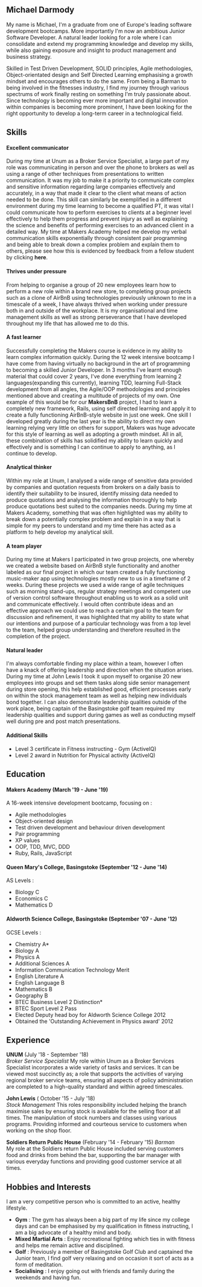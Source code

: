 ## Michael Darmody

My name is Michael, I'm a graduate from one of Europe's leading software development bootcamps. More importantly I'm now an ambitious Junior Software Developer. A natural leader looking for a role where I can consolidate and extend my programming knowledge and develop my skills, while also gaining exposure and insight to product management and business strategy.

Skilled in Test Driven Development, SOLID principles, Agile methodologies, Object-orientated design and Self Directed Learning emphasising a growth mindset and encourages others to do the same. From being a Barman to being involved in the fitnesses industry, I find my journey through various spectrums of work finally resting on something I'm truly passionate about. Since technology is becoming ever more important and digital innovation within companies is becoming more prominent, I have been looking for the right opportunity to develop a long-term career in a technological field.

## Skills

#### Excellent communicator

During my time at Unum as a Broker Service Specialist, a large part of my role was communicating in person and over the phone to brokers as well as using a range of other techniques from presentations to written communication. It was my job to make it a priority to communicate complex and sensitive information regarding large companies effectively and accurately, in a way that made it clear to the client what means of action needed to be done. This skill can similarly be exemplified in a different environment during my time learning to become a qualified PT, it was vital I could communicate how to perform exercises to clients at a beginner level effectively to help them progress and prevent injury as well as explaining the science and benefits of performing exercises to an advanced client in a detailed way. My time at Makers Academy helped me develop my verbal communication skills exponentially through consistent pair programming and being able to break down a complex problem and explain them to others, please see how this is evidenced by feedback from a fellow student by clicking **here**.

#### Thrives under pressure

From helping to organise a group of 20 new employees learn how to perform a new role within a brand new store, to completing group projects such as a clone of AirBnB using technologies previously unknown to me in a timescale of a week, I have always thrived when working under pressure both in and outside of the workplace. It is my organisational and time management skills as well as strong perseverance that I have developed throughout my life that has allowed me to do this.

#### A fast learner

Successfully completing the Makers course is evidence in my ability to learn complex information quickly. During the 12 week intensive bootcamp I have come from having virtually no background in the art of programming to becoming a skilled Junior Developer. In 3 months I've learnt enough material that could cover 2 years, I've done everything from learning 2 languages(expanding this currently), learning TDD, learning Full-Stack development from all angles, the Agile/OOP methodologies and principles mentioned above and creating a multitude of projects of my own. One example of this would be for our **MakersBnB** project, I had to learn a completely new framework, Rails, using self directed learning and apply it to create a fully functioning AirBnB-style website in just one week. One skill I developed greatly during the last year is the ability to direct my own learning relying very little on others for support, Makers was huge advocate for this style of learning as well as adopting a growth mindset. All in all, these combination of skills has solidified my ability to learn quickly and effectively and is something I can continue to apply to anything, as I continue to develop.

#### Analytical thinker

Within my role at Unum, I analysed a wide range of sensitive data provided by companies and quotation requests from brokers on a daily basis to identify their suitability to be insured, identify missing data needed to produce quotations and analysing the information thoroughly to help produce quotations best suited to the companies needs. During my time at Makers Academy, something that was often highlighted was my ability to break down a potentially complex problem and explain in a way that is simple for my peers to understand and my time there has acted as a platform to help develop my analytical skill.

#### A team player

During my time at Makers I participated in two group projects, one whereby we created a website based on AirBnB style functionality and another labeled as our final project in which our team created a fully functioning music-maker app using technologies mostly new to us in a timeframe of 2 weeks. During these projects we used a wide range of agile techniques such as morning stand-ups, regular strategy meetings and competent use of version control software throughout enabling us to work as a solid unit and communicate effectively. I would often contribute ideas and an effective approach we could use to reach a certain goal to the team for discussion and refinement, it was highlighted that my ability to state what our intentions and purpose of a particular technology was from a top level to the team, helped group understanding and therefore resulted in the completion of the project.

#### Natural leader

I'm always comfortable finding my place within a team, however I often have a knack of offering leadership and direction when the situation arises. During my time at John Lewis I took it upon myself to organise 20 new employees into groups and set them tasks along side senior management during store opening, this help established good, efficient processes early on within the stock management team as well as helping new individuals bond together. I can also demonstrate leadership qualities outside of the work place, being captain of the Basingstoke golf team required my leadership qualities and support during games as well as conducting myself well during pre and post match presentations.

#### Additional Skills

- Level 3 certificate in Fitness instructing - Gym (ActiveIQ)
- Level 2 award in Nutrition for Physical activity (ActiveIQ)

## Education

#### Makers Academy (March '19 - June '19)

A 16-week intensive development bootcamp, focusing on :

- Agile methodologies
- Object-oriented design
- Test driven development and behaviour driven development
- Pair programming
- XP values
- OOP, TDD, MVC, DDD
- Ruby, Rails, JavaScript

#### Queen Mary's College, Basingstoke (September '12 - June '14)

AS Levels :
- Biology
C
- Economics
C
- Mathematics
D

#### Aldworth Science College, Basingstoke (September '07 - June '12)

GCSE Levels :
- Chemistry
A*
- Biology
A
- Physics
A
- Additional Sciences
A
- Information Communication Technology
Merit
- English Literature
A
- English Language
B
- Mathematics
B
- Geography
B
- BTEC Business Level 2
Distinction*
- BTEC Sport Level 2
Pass
- Elected Deputy head boy for Aldworth Science College 2012
- Obtained the 'Outstanding Achievement in Physics award' 2012

## Experience

**UNUM** (July '18 - September '18)    
*Broker Service Specialist*
My role within Unum as a Broker Services Specialist incorporates a wide variety of tasks and services. It can be viewed most succinctly as; a role that supports the activities of varying regional broker service teams, ensuring all aspects of policy administration are completed to a high-quality standard and within agreed timescales.

**John Lewis** ( October '15 - July '18)   
*Stock Management*
This roles responsibility included helping the branch maximise sales by ensuring stock is available for the selling floor at all times. The manipulation of stock numbers and classes using various programs. Providing informed and courteous service to customers when working on the shop floor.

**Soldiers Return Public House** (February '14 - February '15)
*Barman*  
My role at the Soldiers return Public House included serving customers food and drinks from behind the bar, supporting the bar manager with various everyday functions and providing good customer service at all times.

## Hobbies and Interests
I am a very competitive person who is committed to an active, healthy lifestyle.
- **Gym** : The gym has always been a big part of my life since my college days and can be emphasised by my qualification in fitness instructing, I am a big advocate of a healthy mind and body.
- **Mixed Martial Arts** : Enjoy recreational fighting which ties in with fitness and helps me remain active and disciplined.
- **Golf** : Previously a member of Basingstoke Golf Club and captained the Junior team, I find golf very relaxing and on occasion it sort of acts as a form of meditation.
- **Socialising** : I enjoy going out with friends and family during the weekends and having fun.
